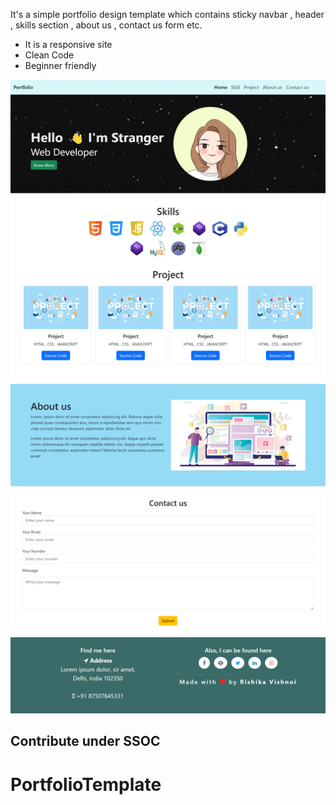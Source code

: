 It's a simple portfolio design template which contains sticky navbar , header , skills section , about us , contact us form etc. 
- It is a responsive site 
- Clean Code 
- Beginner friendly


![screenshot](screenshotss.png)

## Contribute under SSOC

# PortfolioTemplate
